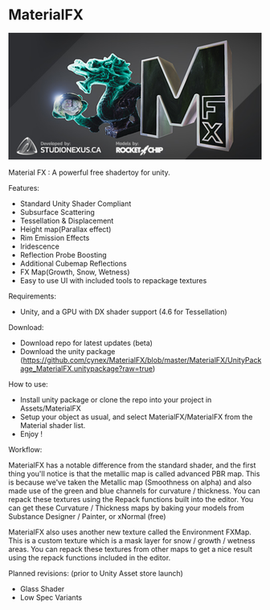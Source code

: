 # MaterialFX
![splash image](https://github.com/cynex/MaterialFX/blob/master/MaterialFX/Resources/MaterialFX_Splash.jpg?raw=true)

Material FX : A powerful free shadertoy for unity.

Features:

- Standard Unity Shader Compliant
- Subsurface Scattering
- Tessellation & Displacement
- Height map(Parallax effect)
- Rim Emission Effects
- Iridescence
- Reflection Probe Boosting
- Additional Cubemap Reflections
- FX Map(Growth, Snow, Wetness)
- Easy to use UI with included tools to repackage textures

Requirements:

- Unity, and a GPU with DX shader support (4.6 for Tessellation)

Download:

- Download repo for latest updates (beta)
- Download the unity package (https://github.com/cynex/MaterialFX/blob/master/MaterialFX/UnityPackage_MaterialFX.unitypackage?raw=true)

How to use:

- Install unity package or clone the repo into your project in Assets/MaterialFX
- Setup your object as usual, and select MaterialFX/MaterialFX from the Material shader list.
- Enjoy !

Workflow:

MaterialFX has a notable difference from the standard shader, and the first thing you'll notice is that the metallic map is called advanced PBR map. This is because we've taken the Metallic map (Smoothness on alpha) and also made use of the green and blue channels for curvature / thickness. You can repack these textures using the Repack functions built into the editor. You can get these Curvature / Thickness maps by baking your models from Substance Designer / Painter, or xNormal (free)

MaterialFX also uses another new texture called the Environment FXMap. This is a custom texture which is a mask layer for snow / growth / wetness areas. You can repack these textures from other maps to get a nice result using the repack functions included in the editor.


Planned revisions: (prior to Unity Asset store launch)
- Glass Shader
- Low Spec Variants

